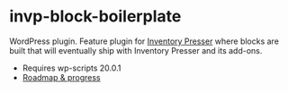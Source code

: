 # invp-block-boilerplate

WordPress plugin. Feature plugin for [Inventory Presser](https://wordpress.org/plugins/inventory-presser) where blocks are built that will eventually ship with Inventory Presser and its add-ons.

- Requires wp-scripts 20.0.1
- [Roadmap & progress](https://github.com/fridaysystems/inventory-presser/issues/9)